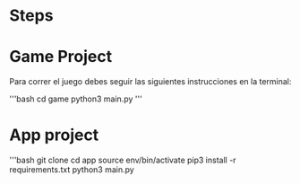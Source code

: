 #  Steps
# Game Project
Para correr el juego debes seguir las siguientes instrucciones en la terminal: 

'''bash
cd game 
python3 main.py
'''

# App project
'''bash
git clone
cd app
source env/bin/activate
pip3 install -r requirements.txt
python3 main.py

